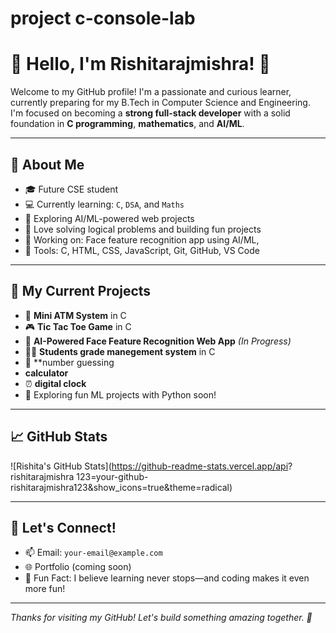 # project c-console-lab
# 👑 Hello, I'm Rishitarajmishra! 👑

Welcome to my GitHub profile! I'm a passionate and curious learner, currently preparing for my B.Tech in Computer Science and Engineering. I'm focused on becoming a **strong full-stack developer** with a solid foundation in **C programming**, **mathematics**, and **AI/ML**.

---

## 🚀 About Me
- 🎓 Future CSE student
- 💻 Currently learning: `C`, `DSA`, and `Maths`
- 🌱 Exploring AI/ML-powered web projects
- 🧠 Love solving logical problems and building fun projects
- 🔭 Working on: Face feature recognition app using AI/ML,
- 🧰 Tools: C, HTML, CSS, JavaScript, Git, GitHub, VS Code

---

## 📌 My Current Projects
- 🔐 **Mini ATM System** in C  
- 🎮 **Tic Tac Toe Game** in C  
- 🤖 **AI-Powered Face Feature Recognition Web App** *(In Progress)*  
- 👩‍🎓 **Students grade manegement 
system** in C
- 🔢 **number guessing 
-    **calculator**
- ⏰ **digital clock**
- 🧪 Exploring fun ML projects with Python soon!

---

## 📈 GitHub Stats
![Rishita's GitHub Stats](https://github-readme-stats.vercel.app/api? rishitarajmishra 123=your-github-rishitarajmishra123&show_icons=true&theme=radical)

---

## 💬 Let's Connect!
- 📫 Email: `your-email@example.com`
- 🌐 Portfolio (coming soon)
- 🌟 Fun Fact: I believe learning never stops—and coding makes it even more fun!

---

_Thanks for visiting my GitHub! Let's build something amazing together. 💖_